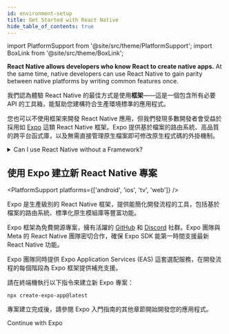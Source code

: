 ```yaml
---
id: environment-setup
title: Get Started with React Native
hide_table_of_contents: true
---
```


import PlatformSupport from '@site/src/theme/PlatformSupport';
import BoxLink from '@site/src/theme/BoxLink';

**React Native allows developers who know React to create native apps.** At the same time, native developers can use React Native to gain parity between native platforms by writing common features once.

我們認為體驗 React Native 的最佳方式是使用**框架**——這是一個包含所有必要 API 的工具箱，能幫助您建構符合生產環境標準的應用程式。

您也可以不使用框架來開發 React Native 應用，但我們發現多數開發者會受益於採用如 [Expo](https://expo.dev) 這類 React Native 框架。Expo 提供基於檔案的路由系統、高品質的跨平台函式庫，以及無需直接管理原生檔案即可修改原生程式碼的外掛機制。

<details>
<summary>Can I use React Native without a Framework?</summary>

Yes. You can use React Native without a Framework. **However, if you’re building a new app with React Native, we recommend using a Framework.**

In short, you’ll be able to spend time writing your app instead of writing an entire Framework yourself in addition to your app.

The React Native community has spent years refining approaches to navigation, accessing native APIs, dealing with native dependencies, and more. Most apps need these core features. A React Native Framework provides them from the start of your app.

Without a Framework, you’ll either have to write your own solutions to implement core features, or you’ll have to piece together a collection of pre-existing libraries to create a skeleton of a Framework. This takes real work, both when starting your app, then later when maintaining it.

If your app has unusual constraints that are not served well by a Framework, or you prefer to solve these problems yourself, you can make a React Native app without a Framework using Android Studio, Xcode. If you’re interested in this path, learn how to [set up your environment](set-up-your-environment) and how to [get started without a framework](getting-started-without-a-framework).

</details>

## 使用 Expo 建立新 React Native 專案

<PlatformSupport platforms={['android', 'ios', 'tv', 'web']} />

Expo 是生產級別的 React Native 框架，提供能簡化開發流程的工具，包括基於檔案的路由系統、標準化原生模組庫等豐富功能。

Expo 框架為免費開源專案，擁有活躍的 [GitHub](https://github.com/expo) 和 [Discord](https://chat.expo.dev) 社群。Expo 團隊與 Meta 的 React Native 團隊密切合作，確保 Expo SDK 能第一時間支援最新 React Native 功能。

Expo 團隊同時提供 Expo Application Services (EAS) 這套選配服務，在開發流程的每個階段為 Expo 框架提供補充支援。

請在終端機執行以下指令來建立新 Expo 專案：

```shell
npx create-expo-app@latest
```

專案建立完成後，請參閱 Expo 入門指南的其他章節開始開發您的應用程式。

<BoxLink href="https://docs.expo.dev/get-started/set-up-your-environment">Continue with Expo</BoxLink>